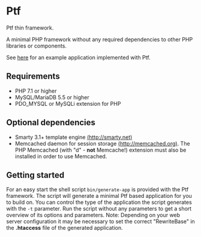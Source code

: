 Ptf
===
Ptf thin framework.

A minimal PHP framework without any required dependencies to other PHP libraries or components.

See [here](https://github.com/tiger42/ptf_demo) for an example application implemented with Ptf.

Requirements
------------
* PHP 7.1 or higher
* MySQL/MariaDB 5.5 or higher
* PDO_MYSQL or MySQLi extension for PHP

Optional dependencies
---------------------
* Smarty 3.1+ template engine [(http://smarty.net)](http://smarty.net)
* Memcached daemon for session storage [(http://memcached.org)](http://memcached.org).
The PHP Memcached (with "d" - __not__ Memcache!) extension must also be installed in order to use Memcached.

Getting started
---------------
For an easy start the shell script `bin/generate-app` is provided with the Ptf framework.
The script will generate a minimal Ptf based application for you to build on.
You can control the type of the application the script generates with the `-t` parameter.
Run the script without any parameters to get a short overview of its options and parameters.
Note: Depending on your web server configuration it may be necessary to set the correct
"RewriteBase" in the __.htaccess__ file of the generated application.
